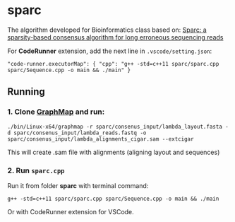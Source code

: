 # sparc
The algorithm developed for Bioinformatics class based on:
[Sparc: a sparsity-based consensus algorithm for long erroneous sequencing reads](https://peerj.com/preprints/1401)

For **CodeRunner** extension, add the next line in `.vscode/setting.json`:

`"code-runner.executorMap": {
        "cpp": "g++ -std=c++11 sparc/sparc.cpp sparc/Sequence.cpp -o main && ./main"
    }`

## Running

### 1. Clone [GraphMap](https://github.com/isovic/graphmap.git) and run:

`./bin/Linux-x64/graphmap -r sparc/consenus_input/lambda_layout.fasta -d sparc/consenus_input/lambda_reads.fastq -o sparc/consenus_input/lambda_alignments_cigar.sam --extcigar`

This will create .sam file with alignments (aligning layout and sequences)

### 2. Run `sparc.cpp`

Run it from folder **sparc** with terminal command:

`g++ -std=c++11 sparc/sparc.cpp sparc/Sequence.cpp -o main && ./main` 

Or with CodeRunner extension for VSCode.